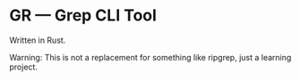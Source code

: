 # GR — Grep CLI Tool

Written in Rust.

Warning: This is not a replacement for something like ripgrep, just a learning project.
